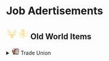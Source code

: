 # Job Adertisements

## <img src="./doc/job_adertisements/icon_session_moderate.png" width="30" /><img src="./doc/job_adertisements/icon_session_sunken_treasure.png" width="30" /> Old World Items

<details>
  <summary><img src="./doc/job_adertisements/icon_building_trade_union.png" width="20" /> Trade Union</summary>

- <details>
  <summary>Forestry/Carpenter</summary>

  - <img src="./doc/job_adertisements/forestry/icon_forestry_1.png" width="20" /> "Common/Uncommon/Rare"
    - Common
      - <img src="./doc/job_adertisements/forestry/icon_worker_406.png" width="20" /> Rumrunner
      - <img src="./doc/job_adertisements/forestry/icon_torcedor_709.png" width="20" /> Lector
      - <img src="./doc/job_adertisements/forestry/icon_worker_104.png" width="20" /> Lumberjack
      - <img src="./doc/job_adertisements/forestry/icon_shepherd_507.png" width="20" /> Poacher
      - <img src="./doc/job_adertisements/forestry/icon_worker_211.png" width="20" /> Burner
    - Uncommon
      - <img src="./doc/job_adertisements/forestry/icon_farmer_201_b.png" width="20" /> Forester
      - <img src="./doc/job_adertisements/forestry/icon_shepherd_514.png" width="20" /> Trapper
      - <img src="./doc/job_adertisements/forestry/icon_worker_413.png" width="20" /> Joiner
      - <img src="./doc/job_adertisements/forestry/icon_worker_404.png" width="20" /> Kilnkeeper
      - <img src="./doc/job_adertisements/forestry/icon_worker_208.png" width="20" /> Iron Founder
    - Rare
      - <img src="./doc/job_adertisements/forestry/icon_explorer_716.png" width="20" /> Park Ranger
      - <img src="./doc/job_adertisements/forestry/icon_hunter_native.png" width="20" /> Expert Hunter
      - <img src="./doc/job_adertisements/forestry/icon_worker_106.png" width="20" /> Cabinet-Maker

  - <img src="./doc/job_adertisements/forestry/icon_forestry_2.png" width="20" /> "Epic/Legendary"
    - Epic
      - <img src="./doc/job_adertisements/forestry/icon_forester_401.png" width="20" /> Miss Rodriguez
      - <img src="./doc/job_adertisements/forestry/icon_hunter_common.png" width="20" /> Wild Frontiersman Steen
      - <img src="./doc/job_adertisements/forestry/icon_worker_202.png" width="20" /> Master Craftsman Morris
    - Legendary
      - <img src="./doc/job_adertisements/forestry/icon_hunter_300.png" width="20" /> Ursula Green
      - <img src="./doc/job_adertisements/forestry/icon_well_dressed_107.png" width="20" /> Seraphim Papadikas, The Window Dresser

  </details>

- <details>
  <summary>Foundries</summary>

  - <img src="./doc/job_adertisements/foundry/icon_smelter_1.png" width="20" /> "Common/Uncommon/Rare"
    - Common
      - <img src="./doc/job_adertisements/foundry/icon_craftsman_common.png" width="20" /> Boilermaker
      - <img src="./doc/job_adertisements/foundry/icon_worker_401.png" width="20" /> Welder
    - Uncommon
      - <img src="./doc/job_adertisements/foundry/icon_emergency_military.png" width="20" /> Military Logistician
      - <img src="./doc/job_adertisements/foundry/icon_worker_208.png" width="20" /> Iron Founder
      - <img src="./doc/job_adertisements/foundry/icon_worker_210.png" width="20" /> Wrought Ironsmith
    - Rare
      - <img src="./doc/job_adertisements/foundry/icon_worker_203.png" width="20" /> Steely-eyed Steelsmith
      - <img src="./doc/job_adertisements/foundry/icon_combustion_chemist.png" width="20" /> Combustion Chemist

  - <img src="./doc/job_adertisements/foundry/icon_smelter_2.png" width="20" /> "Epic/Legendary"
    - Epic
      - <img src="./doc/job_adertisements/foundry/icon_worker_410.png" width="20" /> Master of the Forges
      - <img src="./doc/job_adertisements/foundry/icon_normal_dressed_201_c.png" width="20" /> Goldsmith Gilbert
      - <img src="./doc/job_adertisements/foundry/icon_well_dressed_407.png" width="20" /> Chronometrist Chiara
    - Legendary
      - <img src="./doc/job_adertisements/foundry/icon_well_dressed_111.png" width="20" /> Henri Zanchi, Man of Steel

  </details>

- <details>
  <summary>Food Industry</summary>

  - <img src="./doc/job_adertisements/food/icon_food_1.png" width="20" /> "Common/Uncommon/Rare"
    - Common
      - <img src="./doc/job_adertisements/food/icon_baker_101.png" width="20" /> Baker
      - <img src="./doc/job_adertisements/food/icon_worker_101.png" width="20" /> Butcher
      - <img src="./doc/job_adertisements/food/icon_worker_417.png" width="20" /> Canner
      - <img src="./doc/job_adertisements/food/icon_worker_329.png" width="20" /> Mixer
    - Uncommon
      - <img src="./doc/job_adertisements/food/icon_baker_202_b.png" width="20" /> Pastry Chef
      - <img src="./doc/job_adertisements/food/icon_worker_103.png" width="20" /> Delicatesseur
      - <img src="./doc/job_adertisements/food/icon_worker_402.png" width="20" /> Pantry Maid
      - <img src="./doc/job_adertisements/food/icon_bartender_314.png" width="20" /> Potager
    - Rare
      - <img src="./doc/job_adertisements/food/icon_baker_101.png" width="20" /> Charcutier
      - <img src="./doc/job_adertisements/food/icon_baker_401_b.png" width="20" />Fine Cake Decorator
      - <img src="./doc/job_adertisements/food/icon_baker_401.png" width="20" /> Recipe Archivist
      - <img src="./doc/job_adertisements/food/icon_baker_401_c.png" width="20" />Pantry Chef

  - <img src="./doc/job_adertisements/food/icon_food_2.png" width="20" /> "Epic/Legendary"
    - Epic
      - <img src="./doc/job_adertisements/food/icon_baker_402.png" width="20" /> Chantelle the Charcutier
      - <img src="./doc/job_adertisements/food/icon_normal_dressed_401.png" width="20" /> Tatiana the Taste-tester
      - <img src="./doc/job_adertisements/food/icon_baker_201.png" width="20" /> Pâtissier Patrice
      - <img src="./doc/job_adertisements/food/icon_baker_201.png" width="20" /> Chef Michel
    - Legendary
      - <img src="./doc/job_adertisements/food/icon_baker_102.png" width="20" /> Marie-Antoine, Pâtissier Royale
      - <img src="./doc/job_adertisements/food/icon_baker_102.png" width="20" /> Maxime Graves, Delicatesseur Extraordinaire
      - <img src="./doc/job_adertisements/food/icon_well_dressed_201.png" width="20" /> Marcel Forcas, Celebrity Chef
      - <img src="./doc/job_adertisements/food/icon_well_dressed_401.png" width="20" /> Mrs. Mayson, The Very Good Housekeeper

  </details>

</details>
